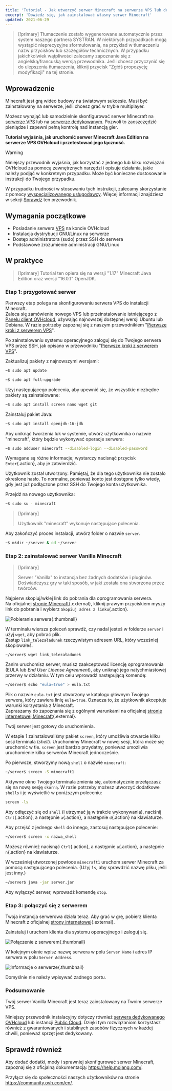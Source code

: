 ```yaml
---
title: 'Tutorial - Jak utworzyć serwer Minecraft na serwerze VPS lub dedykowanym'
excerpt: 'Dowiedz się, jak zainstalować własny serwer Minecraft'
updated: 2021-06-29
---
```


> [!primary]
> Tłumaczenie zostało wygenerowane automatycznie przez system naszego partnera SYSTRAN. W niektórych przypadkach mogą wystąpić nieprecyzyjne sformułowania, na przykład w tłumaczeniu nazw przycisków lub szczegółów technicznych. W przypadku jakichkolwiek wątpliwości zalecamy zapoznanie się z angielską/francuską wersją przewodnika. Jeśli chcesz przyczynić się do ulepszenia tłumaczenia, kliknij przycisk "Zgłóś propozycję modyfikacji" na tej stronie.
> 

## Wprowadzenie

Minecraft jest grą wideo budowy na światowym sukcesie. Musi być zainstalowany na serwerze, jeśli chcesz grać w trybie multiplayer.

Możesz wynająć lub samodzielnie skonfigurować serwer Minecraft na [serwerze VPS](https://www.ovhcloud.com/pl/vps/) lub na [serwerze dedykowanym](https://www.ovhcloud.com/pl/bare-metal/). Pozwoli to zaoszczędzić pieniądze i zapewni pełną kontrolę nad instancją gier.

**Tutorial wyjaśnia, jak uruchomić serwer Minecraft Java Edition na serwerze VPS OVHcloud i przetestować jego łączność.**

> [!warning]
>Niniejszy przewodnik wyjaśnia, jak korzystać z jednego lub kilku rozwiązań OVHcloud za pomocą zewnętrznych narzędzi i opisuje działania, jakie należy podjąć w konkretnym przypadku. Może być konieczne dostosowanie instrukcji do Twojego przypadku.
>
>W przypadku trudności w stosowaniu tych instrukcji, zalecamy skorzystanie z pomocy [wyspecjalizowanego usługodawcy](https://partner.ovhcloud.com/pl/directory/). Więcej informacji znajdziesz w sekcji [Sprawdź](#gofurther) ten przewodnik.
>

## Wymagania początkowe

- Posiadanie serwera [VPS](https://www.ovhcloud.com/pl/vps/) na koncie OVHcloud
- Instalacja dystrybucji GNU/Linux na serwerze
- Dostęp administratora (sudo) przez SSH do serwera
- Podstawowe zrozumienie administracji GNU/Linux

## W praktyce

> [!primary]
> Tutorial ten opiera się na wersji "1.17" Minecraft Java Edition oraz wersji "16.0.1" OpenJDK.
>

### Etap 1: przygotować serwer

Pierwszy etap polega na skonfigurowaniu serwera VPS do instalacji Minecraft.
<br>Zaleca się zamówienie nowego VPS lub przeinstalowanie istniejącego z [Panelu client OVHcloud](https://www.ovh.com/auth/?action=gotomanager&from=https://www.ovh.pl/&ovhSubsidiary=pl), używając najnowszej dostępnej wersji Ubuntu lub Debiana. W razie potrzeby zapoznaj się z naszym przewodnikiem "[Pierwsze kroki z serwerem VPS](/pages/bare_metal_cloud/virtual_private_servers/starting_with_a_vps#reinstallvps)".

Po zainstalowaniu systemu operacyjnego zaloguj się do Twojego serwera VPS przez SSH, jak opisano w przewodniku "[Pierwsze kroki z serwerem VPS](/pages/bare_metal_cloud/virtual_private_servers/starting_with_a_vps)".

Zaktualizuj pakiety z najnowszymi wersjami:

```sh
~$ sudo apt update
```

```sh
~$ sudo apt full-upgrade
```

Użyj następującego polecenia, aby upewnić się, że wszystkie niezbędne pakiety są zainstalowane:

```sh
~$ sudo apt install screen nano wget git
```

Zainstaluj pakiet Java:

```sh
~$ sudo apt install openjdk-16-jdk
```

Aby uniknąć tworzenia luk w systemie, utwórz użytkownika o nazwie "minecraft", który będzie wykonywać operacje serwera:

```sh
~$ sudo adduser minecraft --disabled-login --disabled-password
```

Wymagane są różne informacje; wystarczy nacisnąć przycisk `Enter`{.action}, aby je zatwierdzić.

Użytkownik został utworzony. Pamiętaj, że dla tego użytkownika nie zostało określone hasło. To normalne, ponieważ konto jest dostępne tylko wtedy, gdy jest już podłączone przez SSH do Twojego konta użytkownika.

Przejdź na nowego użytkownika:

```sh
~$ sudo su - minecraft
```

> [!primary]
>
> Użytkownik "minecraft" wykonuje następujące polecenia.
>

Aby zakończyć proces instalacji, utwórz folder o nazwie `server`.

```sh
~$ mkdir ~/server & cd ~/server
```

### Etap 2: zainstalować serwer Vanilla Minecraft

> [!primary]
>
> Serwer "Vanilla" to instancja bez żadnych dodatków i pluginów. Doświadczysz gry w taki sposób, w jaki została ona stworzona przez twórców.
>

Najpierw skopiuj/wklej link do pobrania dla oprogramowania serwera.
<br>Na oficjalnej [stronie Minecraft](https://minecraft.net/download/server){.external}, kliknij prawym przyciskiem myszy link do pobrania i wybierz `Skopiuj adres z linku`{.action}.

![Pobieranie serwera](images/download_jar.png){.thumbnail}

W terminalu wiersza poleceń sprawdź, czy nadal jesteś w folderze `server` i użyj `wget`, aby pobrać plik.
<br>Zastąp `link_telezaładunek` rzeczywistym adresem URL, który wcześniej skopiowałeś.

```sh
~/server$ wget link_telezaładunek
```

Zanim uruchomisz serwer, musisz zaakceptować licencję oprogramowania (EULA lub _End User License Agreement_), aby uniknąć jego natychmiastowej przerwy w działaniu. W tym celu wprowadź następującą komendę:

```sh
~/server$ echo "eula=true" > eula.txt
```

Plik o nazwie `eula.txt` jest utworzony w katalogu głównym Twojego serwera, który zawiera linię `eula=true`. Oznacza to, że użytkownik akceptuje warunki korzystania z Minecraft.
<br>Zapraszamy do zapoznania się z ogólnymi warunkami na oficjalnej [stronie internetowej Minecraft](https://www.minecraft.net/){.external}.

Twój serwer jest gotowy do uruchomienia.

W etapie 1 zainstalowaliśmy pakiet `screen`, który umożliwia otwarcie kilku sesji terminala (*shell*). Uruchomimy Minecraft w nowej sesji, która może się uruchomić w tle. `screen` jest bardzo przydatny, ponieważ umożliwia uruchomienie kilku serwerów Minecraft jednocześnie.

Po pierwsze, stworzymy nową `shell` o nazwie `minecraft`:

```sh
~/server$ screen -S minecraft1
```

Aktywne okno Twojego terminala zmienia się, automatycznie przełączasz się na nową sesję `skórną`. W razie potrzeby możesz utworzyć dodatkowe `shells` i je wyświetlić w poniższym poleceniu:

```sh
screen -ls
```

Aby odłączyć się od `shell` (i utrzymać ją w trakcie wykonywania), naciśnij `Ctrl`{.action}, a następnie `a`{.action}, a następnie `d`{.action} na klawiaturze.

Aby przejść z jednego `shell` do innego, zastosuj następujące polecenie:

```sh
~/server$ screen -x nazwa_shell
```

Możesz również nacisnąć `Ctrl`{.action}, a następnie `a`{.action}, a następnie `n`{.action} na klawiaturze.

W wcześniej utworzonej powłoce `minecraft1` uruchom serwer Minecraft za pomocą następującego polecenia. (Użyj `ls`, aby sprawdzić nazwę pliku, jeśli jest inny.)

```sh
~/server$ java -jar server.jar
```

Aby wyłączyć serwer, wprowadź komendę `stop`.

### Etap 3: połączyć się z serwerem

Twoja instancja serwerowa działa teraz. Aby grać w grę, pobierz klienta Minecraft z oficjalnej [strony internetowej](https://www.minecraft.net/){.external}.

Zainstaluj i uruchom klienta dla systemu operacyjnego i zaloguj się.

![Połączenie z serwerem](images/login_minecraft.png){.thumbnail}

W kolejnym oknie wpisz nazwę serwera w polu `Server Name` i adres IP serwera w polu `Server Address`.

![Informacje o serwerze](images/minecraft_server_login.png){.thumbnail}

Domyślnie nie należy wpisywać żadnego portu.

### Podsumowanie

Twój serwer Vanilla Minecraft jest teraz zainstalowany na Twoim serwerze VPS.

Niniejszy przewodnik instalacyjny dotyczy również [serwera dedykowanego OVHcloud](https://www.ovhcloud.com/pl/bare-metal/) lub instancji [Public Cloud](https://www.ovhcloud.com/pl/public-cloud/). Dzięki tym rozwiązaniom korzystasz również z gwarantowanych i stabilnych zasobów fizycznych w każdej chwili, ponieważ sprzęt jest dedykowany.

## Sprawdź również <a name="gofurther"></a>

Aby dodać dodatki, mody i sprawniej skonfigurować serwer Minecraft, zapoznaj się z oficjalną dokumentacją: <https://help.mojang.com/>.

Przyłącz się do społeczności naszych użytkowników na stronie <https://community.ovh.com/en/>.
